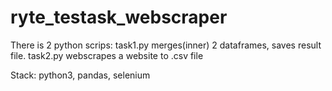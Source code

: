 # ryte_testask_webscraper

There is 2 python scrips:
  task1.py merges(inner) 2 dataframes, saves result file.
  task2.py webscrapes a website to .csv file

Stack:
  python3,
  pandas,
  selenium

